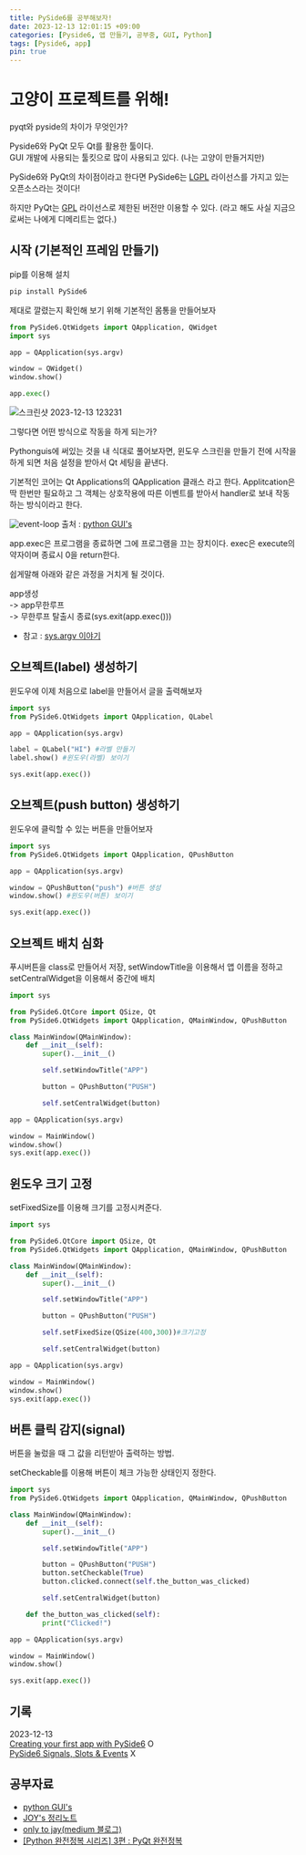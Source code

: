 ```yaml
---
title: PySide6를 공부해보자!
date: 2023-12-13 12:01:15 +09:00
categories: [Pyside6, 앱 만들기, 공부중, GUI, Python]
tags: [Pyside6, app]
pin: true
---
```

# 고양이 프로젝트를 위해!
pyqt와 pyside의 차이가 무엇인가?

Pyside6와 PyQt 모두 Qt를 활용한 툴이다.</br>
GUI 개발에 사용되는 툴킷으로 많이 사용되고 있다. (나는 고양이 만들거지만)</br>

PySide6와 PyQt의 차이점이라고 한다면 PySide6는 [LGPL](https://sktelecom.github.io/guide/use/obligation/lgpl-3.0/) 라이선스를 가지고 있는 오픈소스라는 것이다!

하지만 PyQt는 [GPL](https://namu.wiki/w/GNU%20%EC%9D%BC%EB%B0%98%20%EA%B3%B5%EC%A4%91%20%EC%82%AC%EC%9A%A9%20%ED%97%88%EA%B0%80%EC%84%9C) 라이선스로 제한된 버전만 이용할 수 있다. (라고 해도 사실 지금으로써는 나에게 디메리트는 없다.)</br>

## 시작 (기본적인 프레임 만들기)
pip를 이용해 설치
```python
pip install PySide6
```

제대로 깔렸는지 확인해 보기 위해 기본적인 몸통을 만들어보자
```python
from PySide6.QtWidgets import QApplication, QWidget
import sys

app = QApplication(sys.argv)

window = QWidget()
window.show()

app.exec()
```
![스크린샷 2023-12-13 123231](https://github.com/oil-lamp-cat/oil-lamp-cat.github.io/assets/103806022/0cbe5ab3-b54c-455b-bd34-6335f5dd620f)

그렇다면 어떤 방식으로 작동을 하게 되는가?

Pythonguis에 써있는 것을 내 식대로 풀어보자면, 윈도우 스크린을 만들기 전에 시작을 하게 되면 처음 설정을 받아서 Qt 세팅을 끝낸다.

기본적인 코어는 Qt Applications의 QApplication 클래스 라고 한다. Applitcation은 딱 한번만 필요하고 그 객체는 상호작용에 따른 이벤트를 받아서 handler로 보내 작동하는 방식이라고 한다.

![event-loop](https://github.com/oil-lamp-cat/oil-lamp-cat.github.io/assets/103806022/4005da6d-0e05-4b98-9959-4806500f2342)
출처 : [python GUI's](https://www.pythonguis.com/pyside6-tutorial/)

app.exec은 프로그램을 종료하면 그에 프로그램을 끄는 장치이다. exec은 execute의 약자이며 종료시 0을 return한다.

쉽게말해 아래와 같은 과정을 거치게 될 것이다.

app생성</br>
-> app무한루프</br> 
-> 무한루프 탈출시 종료(sys.exit(app.exec()))

* 참고 : [sys.argv 이야기]()

## 오브젝트(label) 생성하기
윈도우에 이제 처음으로 label을 만들어서 글을 출력해보자

```python
import sys
from PySide6.QtWidgets import QApplication, QLabel

app = QApplication(sys.argv)

label = QLabel("HI") #라벨 만들기
label.show() #윈도우(라벨) 보이기

sys.exit(app.exec())
```
## 오브젝트(push button) 생성하기
윈도우에 클릭할 수 있는 버튼을 만들어보자

```python
import sys
from PySide6.QtWidgets import QApplication, QPushButton

app = QApplication(sys.argv)

window = QPushButton("push") #버튼 생성
window.show() #윈도우(버튼) 보이기

sys.exit(app.exec())
```
## 오브젝트 배치 심화
푸시버튼을 class로 만들어서 저장, setWindowTitle을 이용해서 앱 이름을 정하고 setCentralWidget을 이용해서 중간에 배치
```python
import sys

from PySide6.QtCore import QSize, Qt
from PySide6.QtWidgets import QApplication, QMainWindow, QPushButton

class MainWindow(QMainWindow):
    def __init__(self):
        super().__init__()

        self.setWindowTitle("APP")

        button = QPushButton("PUSH")

        self.setCentralWidget(button)

app = QApplication(sys.argv)

window = MainWindow()
window.show()
sys.exit(app.exec())
```
## 윈도우 크기 고정
setFixedSize를 이용해 크기를 고정시켜준다.
```python
import sys

from PySide6.QtCore import QSize, Qt
from PySide6.QtWidgets import QApplication, QMainWindow, QPushButton

class MainWindow(QMainWindow):
    def __init__(self):
        super().__init__()

        self.setWindowTitle("APP")

        button = QPushButton("PUSH")

        self.setFixedSize(QSize(400,300))#크기고정

        self.setCentralWidget(button)

app = QApplication(sys.argv)

window = MainWindow()
window.show()
sys.exit(app.exec())
```

## 버튼 클릭 감지(signal)
버튼을 눌렀을 때 그 값을 리턴받아 출력하는 방법.

setCheckable를 이용해 버튼이 체크 가능한 상태인지 정한다.


```python
import sys
from PySide6.QtWidgets import QApplication, QMainWindow, QPushButton

class MainWindow(QMainWindow):
    def __init__(self):
        super().__init__()

        self.setWindowTitle("APP")

        button = QPushButton("PUSH")
        button.setCheckable(True)
        button.clicked.connect(self.the_button_was_clicked)

        self.setCentralWidget(button)

    def the_button_was_clicked(self):
        print("Clicked!")

app = QApplication(sys.argv)

window = MainWindow()
window.show()

sys.exit(app.exec())
```

## 기록
2023-12-13</br>
[Creating your first app with PySide6](https://www.pythonguis.com/tutorials/pyside6-creating-your-first-window/) O</br>
[PySide6 Signals, Slots & Events](https://www.pythonguis.com/tutorials/pyside6-signals-slots-events/) X</br>



## 공부자료
* [python GUI's](https://www.pythonguis.com/pyside6-tutorial/)
* [JOY's 정리노트](https://joy-notes.com/pyside6%EC%99%80-pyqt-%EC%B0%A8%EC%9D%B4%EC%A0%90-pyside6%EB%A5%BC-%EC%84%A0%ED%83%9D%ED%95%9C-%EC%9D%B4%EC%9C%A0/)
* [only to jay(medium 블로그)](https://onlytojay.medium.com/pyside2-1-%EA%B8%B0%EB%B3%B8%EB%8F%99%EC%9E%91%EC%9B%90%EB%A6%AC-72ea6572a65b)
* [[Python 완전정복 시리즈] 3편 : PyQt 완전정복](https://wikidocs.net/160772)